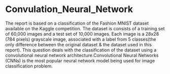 # Convulation_Neural_Network

The report is based on a classification of the Fashion MNIST dataset available on the Kaggle competition. The dataset is consists of a training set of 60,000 images and a test set of 10,000 images. Each image is a 28x28 (784 pixels) grayscale image, associated with a label from 5 classes(the only difference between the original dataset & the dataset used in this report). This question deals with the classification of the dataset using a convolutional neural network architecture.Convolutional Neural Networks (CNNs) is the most popular neural network model being used for image classification problem.
